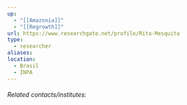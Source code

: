 ```yaml
---
up:
  - "[[Amazonia]]"
  - "[[Regrowth]]"
url: https://www.researchgate.net/profile/Rita-Mesquita
type:
  - researcher
aliases: 
location:
  - Brasil
  - INPA
---
```


###### Related contacts/institutes:
